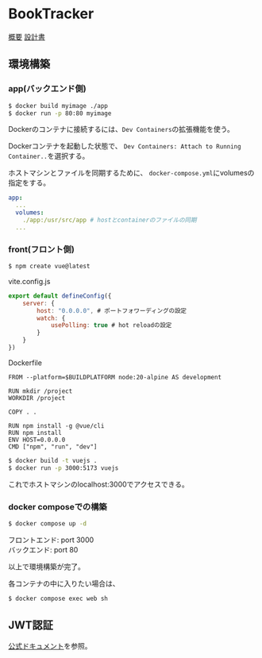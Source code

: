 # BookTracker

[概要](https://butter-epoch-8f2.notion.site/booktracker-eb0c7435171c4e82b9460f067fe6cbda?pvs=4)
[設計書](https://butter-epoch-8f2.notion.site/BookTracker-fecb4769c1254e01a178bbc0f603cea5?pvs=4)



## 環境構築

### app(バックエンド側)

```bash
$ docker build myimage ./app
$ docker run -p 80:80 myimage
```

Dockerのコンテナに接続するには、`Dev Containers`の拡張機能を使う。

Dockerコンテナを起動した状態で、
`Dev Containers: Attach to Running Container..`を選択する。

ホストマシンとファイルを同期するために、
`docker-compose.yml`にvolumesの指定をする。

```yaml
app:
  ...
  volumes:
    ./app:/usr/src/app # hostとcontainerのファイルの同期
  ...
```




### front(フロント側)

```bash
$ npm create vue@latest
```

vite.config.js
```js
export default defineConfig({
    server: {
        host: "0.0.0.0", # ポートフォワーディングの設定
        watch: {
            usePolling: true # hot reloadの設定
        }
    }
})    
```

Dockerfile
```
FROM --platform=$BUILDPLATFORM node:20-alpine AS development

RUN mkdir /project
WORKDIR /project

COPY . .

RUN npm install -g @vue/cli
RUN npm install
ENV HOST=0.0.0.0
CMD ["npm", "run", "dev"]
```

```bash
$ docker build -t vuejs .
$ docker run -p 3000:5173 vuejs
```

これでホストマシンのlocalhost:3000でアクセスできる。

### docker composeでの構築

```bash
$ docker compose up -d
```

フロントエンド: port 3000  
バックエンド: port 80  

以上で環境構築が完了。

各コンテナの中に入りたい場合は、
```bash
$ docker compose exec web sh
```



## JWT認証

[公式ドキュメント](https://fastapi.tiangolo.com/ja/tutorial/security/oauth2-jwt/#_3)を参照。






